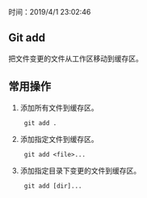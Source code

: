 时间：2019/4/1 23:02:46 

## Git add  

把文件变更的文件从工作区移动到缓存区。

## 常用操作 

1. 添加所有文件到缓存区。

		git add .

2. 添加指定文件到缓存区。

		git add <file>...

3. 添加指定目录下变更的文件到缓存区。

		git add [dir]...